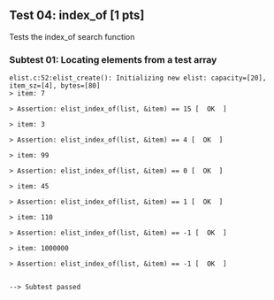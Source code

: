 ## Test 04: index_of [1 pts]

Tests the index_of search function

### Subtest 01: Locating elements from a test array
```
elist.c:52:elist_create(): Initializing new elist: capacity=[20], item_sz=[4], bytes=[80]
> item: 7

> Assertion: elist_index_of(list, &item) == 15 [  OK  ]

> item: 3

> Assertion: elist_index_of(list, &item) == 4 [  OK  ]

> item: 99

> Assertion: elist_index_of(list, &item) == 0 [  OK  ]

> item: 45

> Assertion: elist_index_of(list, &item) == 1 [  OK  ]

> item: 110

> Assertion: elist_index_of(list, &item) == -1 [  OK  ]

> item: 1000000

> Assertion: elist_index_of(list, &item) == -1 [  OK  ]


--> Subtest passed
```

